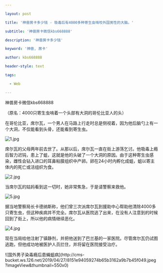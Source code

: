 ---
layout: post
title: '神兽房卡多少钱 - 吸毒后有4000多种寄生虫啃咬外国男性的大脑。'
subtitle: '神兽房卡微信kbs668888'
description: '神兽房卡多少钱'
keyword: '神兽, 房卡'
author: kbs668888
header-style: text
tags:
  - Web
---
神兽房卡微信kbs668888

（原名：4000只寄生虫啃着一个头部有大洞的哥伦比亚人的头）

在哥伦比亚，席尔瓦，一个男人在马路上行走时总是侧视着，因为他后脑勺上有一个大洞，不仅能看到头骨，还能看到寄生虫。

![1.jpg](http://crawl.ws.126.net/09ba8cc8852e25f65ab9d0b778cc72c2.jpg)

席尔瓦的父母两年前去世了。从那以后，席尔瓦一直在街上游荡乞讨。他吸毒上瘾后智力迟钝，患上了蛆，这就是他的头破了一个大洞的原因。由于这种寄生虫感染，雌性会钻入进口的耳鼻粘膜组织中产卵。卵在24小时内孵化成蛆，蛆以寄主体内的死亡或活组织为食。

![2.jpg](http://crawl.ws.126.net/2f9dad4dd3a36e9be6997a6a2a605071.jpg)

当席尔瓦的姑妈看到这一切时，她非常焦急，于是请警察来救他。

![5.jpg](http://crawl.ws.126.net/55f09291c9556aee11c1280f2cda0cfa.jpg)

据当地警察局长卡德纳斯称，他们曾三次派席尔瓦到援助中心帮助他清除4000多只寄生虫，但这种疾病并不完全。席尔瓦从医院逃了出来，在没有人注意到的时候回到了街上，所以他的病情继续恶化。

![4.jpg](http://crawl.ws.126.net/6b1ac15d5ff696593fa27f6b9389a788.jpg)

现在当局给他注射了镇静剂，并把他送到了巴兰基的一家医院。尽管席尔瓦仍试图逃跑，但他成功地被医护人员拦住，并将留在医院接受治疗。

![国外男子染毒瘾后患蝇蛆病](http://cms-
bucket.ws.126.net/2019/04/27/8151e94059274b65b3162a9b7b45f049.jpeg?imageView&thumbnail=550x0)  


